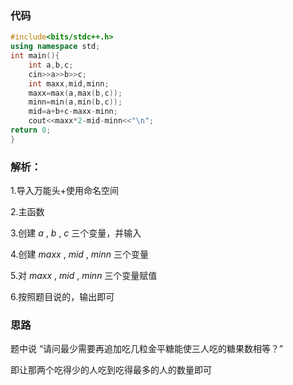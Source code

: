 ### 代码

```cpp
#include<bits/stdc++.h>
using namespace std;
int main(){
	int a,b,c;
	cin>>a>>b>>c;
	int maxx,mid,minn;
	maxx=max(a,max(b,c));
	minn=min(a,min(b,c));
	mid=a+b+c-maxx-minn;
	cout<<maxx*2-mid-minn<<"\n";
return 0;
} 
```
### 解析：

1.导入万能头+使用命名空间

2.主函数

3.创建 $a$ , $b$ , $c$ 三个变量，并输入

4.创建 $maxx$ , $mid$ , $minn$ 三个变量

5.对 $maxx$ , $mid$ , $minn$ 三个变量赋值

6.按照题目说的，输出即可

### 思路

题中说
“请问最少需要再追加吃几粒金平糖能使三人吃的糖果数相等？”

即让那两个吃得少的人吃到吃得最多的人的数量即可